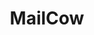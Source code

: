 ---
draft: false
title: MailCow
content:
  id: mailcow
  name: MailCow
  logo: /images/development/dev-ops/mailcow/logo.png
  website: https://mailcow.email/
  iframe_website: /website-iframe/development/dev-ops/mailcow
  dashboardImage: /images/development/dev-ops/mailcow/screenshot-1.jpg
  short_description: Mailcow is a mail server suite with an elegant web interface for managing domains, mailboxes, etc.
  description: Mailcow is a Docker-based email server, based on Dovecot, Postfix and other open-source software, that provides a modern web UI for administration. The integrated UI allows administrative work on your mail server instance as well as separated domain administrator and mailbox user access. It's easy to provision and manage complex email applications.
  features:
    - title: Easy to install, setup and manage
      description: Easy to manage, MailCow supports all the latest releases of Ubuntu and Debian, provides IPv6 and IPv4 communication standards and a DKIM generator per each domain from the UI.
    - title: Fast mail client
      description: The mail client very easy to use, has API, and is fast.
    - title: Excellent support
      description: The excellent MailCow support is continuously developed and improved.
    - title: 
      description: 
  screenshots:
    - /images/development/dev-ops/mailcow/screenshot-1.jpg
    - /images/development/dev-ops/mailcow/screenshot-2.jpg
---